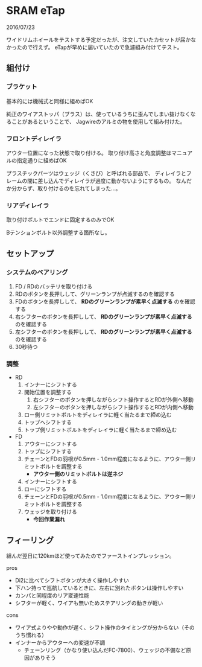 # SRAM eTap

2016/07/23

ワイドリムホイールをテストする予定だったが、注文していたカセットが届かなかったので行えず。
eTapが早めに届いていたので急遽組み付けてテスト。

## 組付け

### ブラケット

基本的には機械式と同様に組めばOK

純正のワイアストッパ（ブラス）は、使っているうちに歪んでしまい抜けなくなることがあるということで、
Jagwireのアルミの物を使用して組み付けた。

### フロントディレイラ

アウター位置になった状態で取り付ける。
取り付け高さと角度調整はマニュアルの指定通りに組めばOK



プラスチックパーツはウェッジ（くさび）と呼ばれる部品で、
ディレイラとフレームの間に差し込んでディレイラが過度に動かないようにするもの。
なんだか分からず、取り付けるのを忘れてしまった…。

### リアディレイラ

取り付けボルトでエンドに固定するのみでOK

Bテンションボルト以外調整する箇所なし。


## セットアップ

### システムのペアリング

1. FD / RDのバッテリを取り付ける
1. RDのボタンを長押しして、グリーンランプが点滅するのを確認する
1. FDのボタンを長押しして、 **RDのグリーンランプが素早く点滅する** のを確認する
1. 右シフターのボタンを長押しして、 **RDのグリーンランプが素早く点滅する** のを確認する
1. 左シフターのボタンを長押しして、 **RDのグリーンランプが素早く点滅する** のを確認する
1. 30秒待つ

### 調整

- RD
    1. インナーにシフトする
    1. 開始位置を調整する
        1. 右シフターのボタンを押しながらシフト操作するとRDが外側へ移動
        1. 左シフターのボタンを押しながらシフト操作するとRDが内側へ移動
    1. ロー側リミットボルトをディレイラに軽く当たるまで締め込む
    1. トップへシフトする
    1. トップ側リミットボルトをディレイラに軽く当たるまで締め込む
- FD
    1. アウターにシフトする
    1. トップにシフトする
    1. チェーンとFDの羽根が0.5mm - 1.0mm程度になるように、アウター側リミットボルトを調整する
        - **アウター側のリミットボルトは逆ネジ**
    1. インナーにシフトする
    1. ローにシフトする
    1. チェーンとFDの羽根が0.5mm - 1.0mm程度になるように、アウター側リミットボルトを調整する
    1. ウェッジを取り付ける
        - **今回作業漏れ**


## フィーリング

組んだ翌日に120kmほど使ってみたのでファーストインプレッション。

pros

- Di2に比べてシフトボタンが大きく操作しやすい
- 下ハン持って巡航しているときに、左右に別れたボタンは操作しやすい
- カンパと同程度のリア変速性能
- シフターが軽く、ワイアも無いためステアリングの動きが軽い

cons

- ワイア式よりやや動作が遅く、シフト操作のタイミングが分からない（そのうち慣れる）
- インナーからアウターへの変速が不調
    - チェーンリング（かなり使い込んだFC-7800）、ウェッジの不備など原因がありそう
